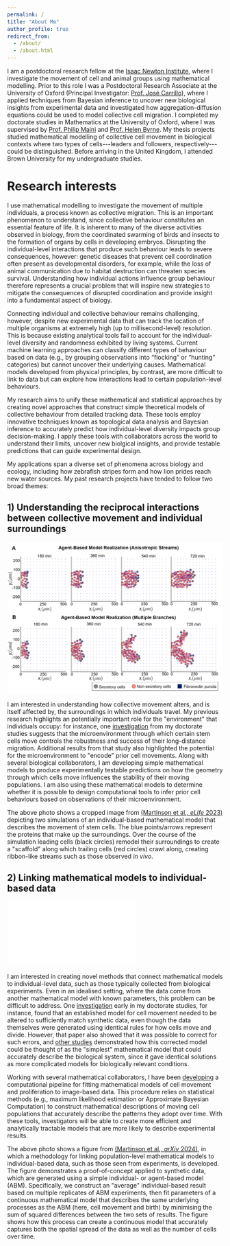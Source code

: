 ```yaml
---
permalink: /
title: "About Me"
author_profile: true
redirect_from: 
  - /about/
  - /about.html
---
```


I am a postdoctoral research fellow at the [Isaac Newton Institute](https://www.newton.ac.uk), where I investigate the movement of cell and animal groups using mathematical modelling. Prior to this role I was a Postdoctoral Research Associate at the University of Oxford (Principal Investigator: [Prof. José Carrillo](https://www.maths.ox.ac.uk/people/jose.carrillodelaplata)), where I applied techniques from Bayesian inference to uncover new biological insights from experimental data and investigated how aggregation-diffusion equations could be used to model collective cell migration. I completed my doctorate studies in Mathematics at the University of Oxford, where I was supervised by [Prof. Philip Maini](https://people.maths.ox.ac.uk/maini/) and [Prof. Helen Byrne](https://www.maths.ox.ac.uk/people/helen.byrne). My thesis projects studied mathematical modelling of collective cell movement in biological contexts where two types of cells---leaders and followers, respectively---could be distinguished. Before arriving in the United Kingdom, I attended Brown University for my undergraduate studies.
<!-- and grew up in Evanston, IL, USA (a suburb of Chicago). -->


Research interests
==================
I use mathematical modelling to investigate the movement of multiple individuals, a process known as collective migration. This is an important phenomenon to understand, since collective behaviour constitutes an essential feature of life. It is inherent to many of the diverse activities observed in biology, from the coordinated swarming of birds and insects to the formation of organs by cells in developing embryos. Disrupting the individual-level interactions that produce such behaviour leads to severe consequences, however: genetic diseases that prevent cell coordination often present as developmental disorders, for example, while the loss of animal communication due to habitat destruction can threaten species survival. Understanding how individual actions influence group behaviour therefore represents a crucial problem that will inspire new strategies to mitigate the consequences of disrupted coordination and provide insight into a fundamental aspect of biology.

Connecting individual and collective behaviour remains challenging, however, despite new experimental data that can track the location of multiple organisms at extremely high (up to millisecond-level) resolution. This is because existing analytical tools fail to account for the individual-level diversity and randomness exhibited by living systems. Current machine learning approaches can classify different types of behaviour based on data (e.g., by grouping observations into “flocking” or “hunting” categories) but cannot uncover their underlying causes. Mathematical models developed from physical principles, by contrast, are more difficult to link to data but can explore how interactions lead to certain population-level behaviours.

My research aims to unify these mathematical and statistical approaches by creating novel approaches that construct simple theoretical models of collective behaviour from detailed tracking data. These tools employ innovative techniques known as topological data analysis and Bayesian inference to accurately predict how individual-level diversity impacts group decision-making. I apply these tools with collaborators across the world to understand their limits, uncover new biolgical insights, and provide testable predictions that can guide experimental design.

My applications span a diverse set of phenomena across biology and ecology, including how zebrafish stripes form and how lion prides reach new water sources. My past research projects have tended to follow two broad themes:

## 1) Understanding the reciprocal interactions between collective movement and individual surroundings

![image](../images/ResearchImage1.tif)

I am interested in understanding how collective movement alters, and is itself affected by, the surroundings in which individuals travel. My previous research highlights an potentially important role for the "environment" that individuals occupy: for instance, one [investigation](https://elifesciences.org/articles/83792) from my doctorate studies suggests that the microenvironment through which certain stem cells move controls the robustness and success of their long-distance migration. Additional results from that study also highlighted the potential for the microenvironment to &quot;encode&quot; prior cell movements. Along with several biological collaborators, I am developing simple mathematical models to produce experimentally testable predictions on how the geometry through which cells move influences the stability of their moving populations. I am also using these mathematical models to determine whether it is possible to design computational tools to infer prior cell behaviours based on observations of their microenvironment.

<!-- Mathematical modelling and analysis of collective cell movement within environments that are heterogeneous in space and change in time.  -->

The above photo shows a cropped image from [(Martinson et al., <i>eLife</i> 2023)](https://elifesciences.org/articles/83792) depicting two simulations of an individual-based mathematical model that describes the movement of stem cells. The blue points/arrows represent the proteins that make up the surroundings. Over the course of the simulation leading cells (black circles) remodel their surroundings to create a &quot;scaffold&quot; along which trailing cells (red circles) crawl along, creating ribbon-like streams such as those observed <i>in vivo</i>.

## 2) Linking mathematical models to individual-based data

![image](../images/ResearchImage2.pdf)

I am interested in creating novel methods that connect mathematical models to individual-level data, such as those typically collected from biological experiments. Even in an idealised setting, where the data come from another mathematical model with known parameters, this problem can be difficult to address. One [investigation](https://journals.aps.org/pre/abstract/10.1103/PhysRevE.102.062417) early in my doctorate studies, for instance, found that an established model for cell movement needed to be altered to sufficiently match synthetic data, even though the data themselves were generated using identical rules for how cells move and divide. However, that paper also showed that it was possible to correct for such errors, and [other studies](https://link.springer.com/article/10.1007/s00285-021-01570-w) demonstrated how this corrected model could be thought of as the &quot;simplest&quot; mathematical model that could accurately describe the biological system, since it gave identical solutions as more complicated models for biologically relevant conditions.

Working with several mathematical collaborators, I have been [developing](https://arxiv.org/abs/2308.16093) a computational pipeline for fitting mathematical models of cell movement and proliferation to image-based data. This procedure relies on statistical methods (e.g., maximum likelihood estimation or Approximate Bayesian Computation) to construct mathematical descriptions of moving cell populations that accurately describe the patterns they adopt over time. With these tools, investigators will be able to create more efficient and analytically tractable models that are more likely to describe experimental results.

The above photo shows a figure from [(Martinson et al., <i>arXiv</i> 2024)](https://arxiv.org/abs/2308.16093), in which a methodology for linking population-level mathematical models to individual-based data, such as those seen from experiments, is developed. The figure demonstrates a proof-of-concept applied to synthetic data, which are generated using a simple individual- or agent-based model (ABM). Specifically, we construct an &quot;average&quot; individual-based result based on multiple replicates of ABM experiments, then fit parameters of a continuous mathematical model that describes the same underlying processes as the ABM (here, cell movement and birth) by minimising the sum of squared differences between the two sets of results. The figure shows how this process can create a continuous model that accurately captures both the spatial spread of the data as well as the number of cells over time.
